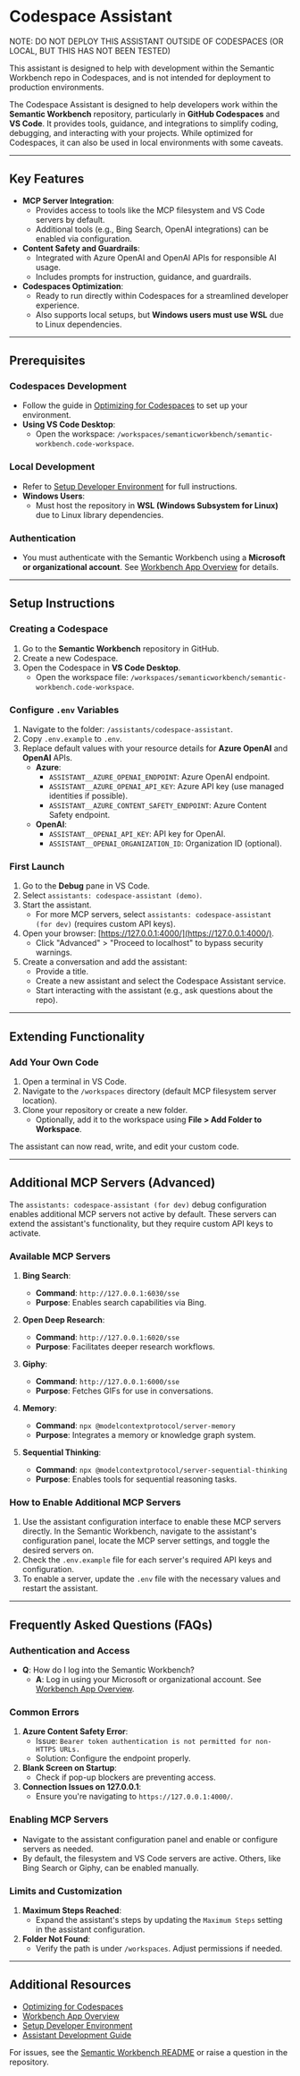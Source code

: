 # Codespace Assistant

NOTE: DO NOT DEPLOY THIS ASSISTANT OUTSIDE OF CODESPACES (OR LOCAL, BUT THIS HAS NOT BEEN TESTED)

This assistant is designed to help with development within the Semantic Workbench repo in Codespaces, and is not intended for deployment to production environments.

The Codespace Assistant is designed to help developers work within the **Semantic Workbench** repository, particularly in **GitHub Codespaces** and **VS Code**. It provides tools, guidance, and integrations to simplify coding, debugging, and interacting with your projects. While optimized for Codespaces, it can also be used in local environments with some caveats.

---

## Key Features

- **MCP Server Integration**:
  - Provides access to tools like the MCP filesystem and VS Code servers by default.
  - Additional tools (e.g., Bing Search, OpenAI integrations) can be enabled via configuration.
- **Content Safety and Guardrails**:
  - Integrated with Azure OpenAI and OpenAI APIs for responsible AI usage.
  - Includes prompts for instruction, guidance, and guardrails.
- **Codespaces Optimization**:
  - Ready to run directly within Codespaces for a streamlined developer experience.
  - Also supports local setups, but **Windows users must use WSL** due to Linux dependencies.

---

## Prerequisites

### Codespaces Development
- Follow the guide in [Optimizing for Codespaces](../../.devcontainer/OPTIMIZING_FOR_CODESPACES.md) to set up your environment.
- **Using VS Code Desktop**:
  - Open the workspace: `/workspaces/semanticworkbench/semantic-workbench.code-workspace`.

### Local Development
- Refer to [Setup Developer Environment](../../docs/SETUP_DEV_ENVIRONMENT.md) for full instructions.
- **Windows Users**:
  - Must host the repository in **WSL (Windows Subsystem for Linux)** due to Linux library dependencies.

### Authentication
- You must authenticate with the Semantic Workbench using a **Microsoft or organizational account**. See [Workbench App Overview](../../docs/WORKBENCH_APP.md) for details.

---

## Setup Instructions

### Creating a Codespace
1. Go to the **Semantic Workbench** repository in GitHub.
2. Create a new Codespace.
3. Open the Codespace in **VS Code Desktop**.
   - Open the workspace file: `/workspaces/semanticworkbench/semantic-workbench.code-workspace`.

### Configure `.env` Variables
1. Navigate to the folder: `/assistants/codespace-assistant`.
2. Copy `.env.example` to `.env`.
3. Replace default values with your resource details for **Azure OpenAI** and **OpenAI** APIs.
   - **Azure**:
     - `ASSISTANT__AZURE_OPENAI_ENDPOINT`: Azure OpenAI endpoint.
     - `ASSISTANT__AZURE_OPENAI_API_KEY`: Azure API key (use managed identities if possible).
     - `ASSISTANT__AZURE_CONTENT_SAFETY_ENDPOINT`: Azure Content Safety endpoint.
   - **OpenAI**:
     - `ASSISTANT__OPENAI_API_KEY`: API key for OpenAI.
     - `ASSISTANT__OPENAI_ORGANIZATION_ID`: Organization ID (optional).

### First Launch
1. Go to the **Debug** pane in VS Code.
2. Select `assistants: codespace-assistant (demo)`.
3. Start the assistant.
   - For more MCP servers, select `assistants: codespace-assistant (for dev)` (requires custom API keys).
4. Open your browser: [https://127.0.0.1:4000/](https://127.0.0.1:4000/).
   - Click "Advanced" > "Proceed to localhost" to bypass security warnings.
5. Create a conversation and add the assistant:
   - Provide a title.
   - Create a new assistant and select the Codespace Assistant service.
   - Start interacting with the assistant (e.g., ask questions about the repo).

---

## Extending Functionality

### Add Your Own Code
1. Open a terminal in VS Code.
2. Navigate to the `/workspaces` directory (default MCP filesystem server location).
3. Clone your repository or create a new folder.
   - Optionally, add it to the workspace using **File > Add Folder to Workspace**.

The assistant can now read, write, and edit your custom code.

---

## Additional MCP Servers (Advanced)

The `assistants: codespace-assistant (for dev)` debug configuration enables additional MCP servers not active by default. These servers can extend the assistant's functionality, but they require custom API keys to activate.

### Available MCP Servers

1. **Bing Search**:
   - **Command**: `http://127.0.0.1:6030/sse`
   - **Purpose**: Enables search capabilities via Bing.

2. **Open Deep Research**:
   - **Command**: `http://127.0.0.1:6020/sse`
   - **Purpose**: Facilitates deeper research workflows.

3. **Giphy**:
   - **Command**: `http://127.0.0.1:6000/sse`
   - **Purpose**: Fetches GIFs for use in conversations.

4. **Memory**:
   - **Command**: `npx @modelcontextprotocol/server-memory`
   - **Purpose**: Integrates a memory or knowledge graph system.

5. **Sequential Thinking**:
   - **Command**: `npx @modelcontextprotocol/server-sequential-thinking`
   - **Purpose**: Enables tools for sequential reasoning tasks.

### How to Enable Additional MCP Servers

1. Use the assistant configuration interface to enable these MCP servers directly. In the Semantic Workbench, navigate to the assistant's configuration panel, locate the MCP server settings, and toggle the desired servers on.
3. Check the `.env.example` file for each server's required API keys and configuration.
4. To enable a server, update the `.env` file with the necessary values and restart the assistant.

---

## Frequently Asked Questions (FAQs)

### Authentication and Access
- **Q**: How do I log into the Semantic Workbench?
  - **A**: Log in using your Microsoft or organizational account. See [Workbench App Overview](../../docs/WORKBENCH_APP.md).

### Common Errors
1. **Azure Content Safety Error**:
   - Issue: `Bearer token authentication is not permitted for non-HTTPS URLs.`
   - Solution: Configure the endpoint properly.
2. **Blank Screen on Startup**:
   - Check if pop-up blockers are preventing access.
3. **Connection Issues on 127.0.0.1**:
   - Ensure you're navigating to `https://127.0.0.1:4000/`.

### Enabling MCP Servers
- Navigate to the assistant configuration panel and enable or configure servers as needed.
- By default, the filesystem and VS Code servers are active. Others, like Bing Search or Giphy, can be enabled manually.

### Limits and Customization
1. **Maximum Steps Reached**:
   - Expand the assistant's steps by updating the `Maximum Steps` setting in the assistant configuration.
2. **Folder Not Found**:
   - Verify the path is under `/workspaces`. Adjust permissions if needed.

---

## Additional Resources

- [Optimizing for Codespaces](../../.devcontainer/OPTIMIZING_FOR_CODESPACES.md)
- [Workbench App Overview](../../docs/WORKBENCH_APP.md)
- [Setup Developer Environment](../../docs/SETUP_DEV_ENVIRONMENT.md)
- [Assistant Development Guide](../../docs/ASSISTANT_DEVELOPMENT_GUIDE.md)

For issues, see the [Semantic Workbench README](../../README.md) or raise a question in the repository.